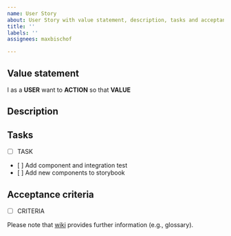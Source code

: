 ```yaml
---
name: User Story
about: User Story with value statement, description, tasks and acceptance criteria
title: ''
labels: ''
assignees: maxbischof

---
```


## Value statement
I as a **USER**
want to **ACTION**
so that **VALUE**

## Description

## Tasks
* [ ] TASK
* [ ] Add component and integration test
* [ ] Add new components to storybook

## Acceptance criteria
* [ ] CRITERIA

Please note that [wiki](https://github.com/maxbischof/data-hub-nord/wiki) provides further information (e.g., glossary).
